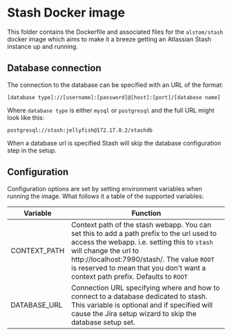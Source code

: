 # Stash Docker image

This folder contains the Dockerfile and associated files for the ```alstom/stash``` docker image which aims to make it a breeze getting an Atlassian Stash instance up and running.

## Database connection

The connection to the database can be specified with an URL of the format:
```
[database type]://[username]:[password]@[host]:[port]/[database name]
```
Where ```database type``` is either ```mysql``` or ```postgresql``` and the full URL might look like this:
```
postgresql://stash:jellyfish@172.17.0.2/stashdb
```

When a database url is specified Stash will skip the database configuration step in the setup.

## Configuration

Configuration options are set by setting environment variables when running the image. What follows it a table of the supported variables:

Variable     | Function
-------------|------------------------------
CONTEXT_PATH | Context path of the stash webapp. You can set this to add a path prefix to the url used to access the webapp. i.e. setting this to ```stash``` will change the url to http://localhost:7990/stash/. The value ```ROOT``` is reserved to mean that you don't want a context path prefix. Defaults to ```ROOT```
DATABASE_URL | Connection URL specifying where and how to connect to a database dedicated to stash. This variable is optional and if specified will cause the Jira setup wizard to skip the database setup set.